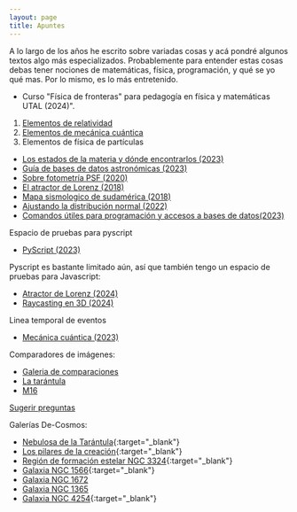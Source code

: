 ```yaml
---
layout: page
title: Apuntes
---
```


A lo largo de los años he escrito sobre variadas cosas y acá pondré algunos textos algo más especializados. Probablemente para entender estas cosas debas tener nociones de matemáticas, física, programación, y qué se yo qué mas. Por lo mismo, es lo más entretenido.

* Curso "Física de fronteras" para pedagogía en física y matemáticas UTAL (2024)". 
1. [Elementos de relatividad](https://nicomedinap.github.io/apuntes/FisicaDeFronteras/RelatividadGeneral.html)
2. [Elementos de mecánica cuántica](https://nicomedinap.github.io/apuntes/FisicaDeFronteras/Elementos_mecanica_cuantica.html)
3. Elementos de física de partículas

* [Los estados de la materia y dónde encontrarlos (2023)](https://nicomedinap.github.io/apuntes/EstadosDeLaMateria.html)
* [Guía de bases de datos astronómicas (2023)](https://nicomedinap.github.io/apuntes/GuiaBasesDeDatosAstronomicas.html)
* [Sobre fotometría PSF (2020)](https://nicomedinap.github.io/2020/05/25/FotometriaPSF.html)
* [El atractor de Lorenz (2018)](https://nicomedinap.github.io/2018/11/09/Motivacion.html#El-atractor-de-Lorenz:)
* [Mapa sismologico de sudamérica (2018)](https://nicomedinap.github.io/2018/11/09/Motivacion.html#Un-mapa-sismológico-de-Sudamérica)
* [Ajustando la distribución normal (2022)](https://nicomedinap.github.io/2022/12/15/AjustandoUnaDistribucionNormal.html)
* [Comandos útiles para programación y accesos a bases de datos(2023)](https://nicomedinap.github.io/apuntes/ComandosUtiles.html)

Espacio de pruebas para pyscript
* [PyScript (2023)](https://nicomedinap.github.io/apuntes/PyScript.html)

Pyscript es bastante limitado aún, así que también tengo un espacio de pruebas para Javascript:
* [Atractor de Lorenz (2024)](https://nicomedinap.github.io/apuntes/JavaScript/AtractorLorenz.html)
* [Raycasting en 3D (2024)](https://nicomedinap.github.io/apuntes/JavaScript/Raycasting.html)


Linea temporal de eventos
* [Mecánica cuántica (2023)](https://nicomedinap.github.io/apuntes/LineaTemporal.html)

Comparadores de imágenes:
* [Galeria de comparaciones](https://nicomedinap.github.io/Galeria/CompararImagenes/GaleriaComparaciones.html)
* [La tarántula](https://nicomedinap.github.io/Galeria/CompararImagenes/Tarantula_VISTA_JWST.html)
* [M16](https://nicomedinap.github.io/Galeria/CompararImagenes/M16_HST_JWST.html)

[Sugerir preguntas](https://nicomedinap.github.io/apuntes/JavaScript/SugerirPreguntas/SugerirPreguntas.html)

Galerías De-Cosmos:
* [Nebulosa de la Tarántula](https://nicomedinap.github.io/decosmos/Tarantula/JWST/02Septiembre2024/Tarantula.html){:target="_blank"}
* [Los pilares de la creación](https://nicomedinap.github.io/decosmos/M16/JWST/30Agosto2024/M16.html){:target="_blank"}
* [Región de formación estelar NGC 3324](https://nicomedinap.github.io/decosmos/NGC3324/JWST/01Septiembre2024/NGC3324.html){:target="_blank"}
* [Galaxia NGC 1566](https://nicomedinap.github.io/decosmos/NGC1566/JWST/03Septiembre2024/NGC1566.html){:target="_blank"}
* [Galaxia NGC 1672]()
* [Galaxia NGC 1365]()
* [Galaxia NGC 4254](https://nicomedinap.github.io/decosmos/NGC4254/JWST/04Septiembre2024/NGC4254.html){:target="_blank"}




